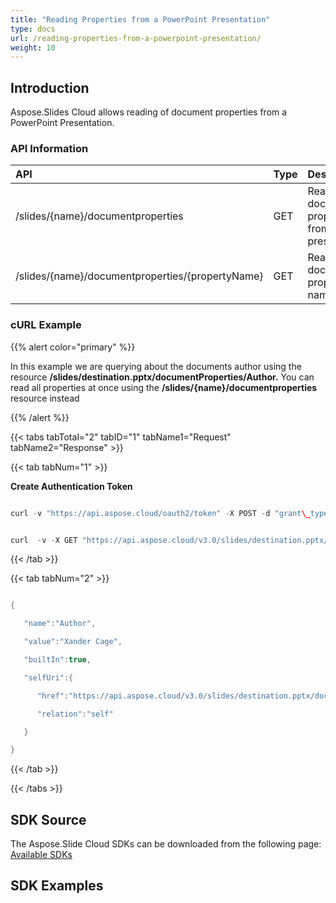 ```yaml
---
title: "Reading Properties from a PowerPoint Presentation"
type: docs
url: /reading-properties-from-a-powerpoint-presentation/
weight: 10
---
```


## **Introduction**
Aspose.Slides Cloud allows reading of document properties from a PowerPoint Presentation. 
### **API Information**

|**API**|**Type**|**Description**|**Swagger Link**|
| :- | :- | :- | :- |
|/slides/{name}/documentproperties|GET|Read all document properties from a presentation|[GetSlidesDocumentProperties](https://apireference.aspose.cloud/slides/#/Properties/GetSlidesDocumentProperties)|
|/slides/{name}/documentproperties/{propertyName}|GET|Read a document property by name|[GetSlidesDocumentProperty](https://apireference.aspose.cloud/slides/#/Properties/GetSlidesDocumentProperty)|
### **cURL Example**
{{% alert color="primary" %}} 

In this example we are querying about the documents author using the resource **/slides/destination.pptx/documentProperties/Author.** You can read all properties at once using the **/slides/{name}/documentproperties** resource instead

{{% /alert %}} 

{{< tabs tabTotal="2" tabID="1" tabName1="Request" tabName2="Response" >}}

{{< tab tabNum="1" >}}

**Create Authentication Token**

```java

curl -v "https://api.aspose.cloud/oauth2/token" -X POST -d "grant\_type=client\_credentials&client\_id=78946fb4-3bd4-4d3e-b309-f9e2ff9ac6f9&client\_secret=b125f13bf6b76ed81ee990142d84119"-H "Content-Type: application/x-www-form-urlencoded"-H "Accept: application/json"

```

```java

curl  -v -X GET "https://api.aspose.cloud/v3.0/slides/destination.pptx/documentProperties/Author" -H "Content-Type: application/json" -H "Authorization: Bearer eyJhbGciOiJSUzI1NiIsInR5cCI6IkpXVCJ9.eyJuYmYiOjE1NjAwMTkxMzEsImV4cCI6MTU2MDEwNTUzMSwiaXNzIjoiaHR0cHM6Ly9hcGkuYXNwb3NlLmNsb3VkIiwiYXVkIjpbImh0dHBzOi8vYXBpLmFzcG9zZS5jbG91ZC9yZXNvdXJjZXMiLCJhcGkucGxhdGZvcm0iLCJhcGkucHJvZHVjdHMiXSwiY2xpZW50X2lkIjoiNzg5NDZmYjQtM2JkNC00ZDNlLWIzMDktZjllMmZmOWFjNmY5Iiwic2NvcGUiOlsiYXBpLnBsYXRmb3JtIiwiYXBpLnByb2R1Y3RzIl19.PiLqxtzZkOgEOWLVqJS\_kx7lSpBRXloM123sMdCq2flAFv4nkyhXYAHV-3CsDgLCCxKsmfMuB-Ptd1UAOUnTSoe5G7jhF2gdvKhJu1cq7VK7FQko3YSn-z14UAHvrscLrKz0gp3Ikoh1I9m8xkrqMH92dg4yIP95bvIlBRh1HeSvZXKmg-WobbA9tkQFCPzFQwpKo65v4xqg9eXBMkosdi5IvP5XyHqKx2o-5r-64ut9LHv2MGchU72zn3Iz0bL-4luEeNWSKF5Nk-nU82EsxwfVNFzNGaH6J4NrwwRk2HhnOEOEXsuj-pfr1EnMDjvEkoKvY4D6ZZsEoP5lxQr2jw" --ssl-no-revoke

```

{{< /tab >}}

{{< tab tabNum="2" >}}

```java

{

   "name":"Author",

   "value":"Xander Cage",

   "builtIn":true,

   "selfUri":{

      "href":"https://api.aspose.cloud/v3.0/slides/destination.pptx/documentProperties/Author",

      "relation":"self"

   }

}

```

{{< /tab >}}

{{< /tabs >}}


## **SDK Source**
The Aspose.Slide Cloud SDKs can be downloaded from the following page: [Available SDKs](/available-sdks/)
## **SDK Examples**
